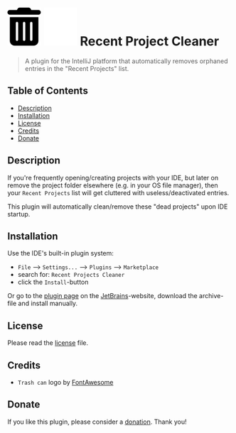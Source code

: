 # ![Recent Projects Cleaner](src/main/resources/META-INF/pluginIcon.png#gh-light-mode-only) ![Recent Projects Cleaner](src/main/resources/META-INF/pluginIcon_dark.png#gh-dark-mode-only) Recent Project Cleaner

> A plugin for the IntelliJ platform that automatically removes orphaned entries in the "Recent Projects" list.

## Table of Contents

* [Description](#description)
* [Installation](#installation)
* [License](#license)
* [Credits](#credits)
* [Donate](#donate)

## Description

If you're frequently opening/creating projects with your IDE, but later on remove the project folder elsewhere (e.g. in your OS file manager), then your `Recent Projects` list will get cluttered with useless/deactivated entries.

This plugin will automatically clean/remove these "dead projects" upon IDE startup. 

## Installation

Use the IDE's built-in plugin system:

* `File` --> `Settings...` --> `Plugins` --> `Marketplace`
* search for: `Recent Projects Cleaner`
* click the `Install`-button

Or go to the [plugin page](https://plugins.jetbrains.com/plugin/) on the [JetBrains](https://www.jetbrains.com)-website, download the archive-file and install manually.

## License

Please read the [license](LICENSE) file.

## Credits

* `Trash can` logo by [FontAwesome](https://fontawesome.com/icons/trash-can?f=classic&s=solid)

## Donate

If you like this plugin, please consider a [donation](https://paypal.me/AchimSeufert). Thank you!
